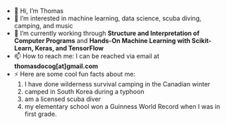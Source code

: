 - 👋 Hi, I’m Thomas
- 👀 I’m interested in machine learning, data science, scuba diving, camping, and music
- 🌱 I’m currently working through **Structure and Interpretation of Computer Programs** and **Hands-On Machine Learning with Scikit-Learn, Keras, and TensorFlow**
- 📫 How to reach me: I can be reached via email at **thomasdocog[at]gmail.com**
- ⚡ Here are some cool fun facts about me:
  1. I have done wilderness survival camping in the Canadian winter
  2. camped in South Korea during a typhoon
  3. am a licensed scuba diver
  4. my elementary school won a Guinness World Record when I was in first grade.
  
